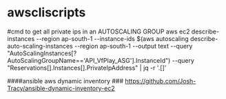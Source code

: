 # awscliscripts
#cmd to get all private ips in an AUTOSCALING GROUP
aws ec2 describe-instances --region ap-south-1 --instance-ids $(aws autoscaling describe-auto-scaling-instances --region ap-south-1 --output text --query "AutoScalingInstances[?AutoScalingGroupName=='API_VfPlay_ASG'].InstanceId") --query "Reservations[].Instances[].PrivateIpAddress" | jq -r '.[]'

####ansible aws dynamic inventory ###
https://github.com/Josh-Tracy/ansible-dynamic-inventory-ec2

